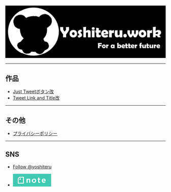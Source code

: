 ![logo](/img/yoshiteru_logo.png)

---

## 作品
+ [Just Tweetボタン改](JustTweetmod)
+ [Tweet Link and Title改](TweetLinkandTitlemod)

---

## その他
+ [プライバシーポリシー](privacy)

---

## SNS
+ <a href="https://twitter.com/yoshiteru?ref_src=twsrc%5Etfw" class="twitter-follow-button" data-show-count="false">Follow @yoshiteru</a><script async src="https://platform.twitter.com/widgets.js" charset="utf-8"></script>

+ <a href="https://note.com/yoshiteru11"><img src="/img/note.png"></a>
